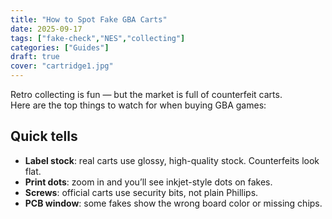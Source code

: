 ```yaml
---
title: "How to Spot Fake GBA Carts"
date: 2025-09-17
tags: ["fake-check","NES","collecting"]
categories: ["Guides"]
draft: true
cover: "cartridge1.jpg"
---
```

Retro collecting is fun — but the market is full of counterfeit carts.  
Here are the top things to watch for when buying GBA games:


## Quick tells
- **Label stock**: real carts use glossy, high-quality stock. Counterfeits look flat.
- **Print dots**: zoom in and you’ll see inkjet-style dots on fakes.
- **Screws**: official carts use security bits, not plain Phillips.
- **PCB window**: some fakes show the wrong board color or missing chips.

